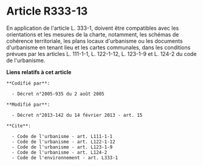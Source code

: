 # Article R333-13

En application de l'article L. 333-1, doivent être compatibles avec les orientations et les mesures de la charte, notamment,
les schémas de cohérence territoriale, les plans locaux d'urbanisme ou les documents d'urbanisme en tenant lieu et les cartes
communales, dans les conditions prévues par les articles L. 111-1-1, L. 122-1-12, L. 123-1-9 et L. 124-2 du code de
l'urbanisme.

**Liens relatifs à cet article**

	**Codifié par**:

	  - Décret n°2005-935 du 2 août 2005

	**Modifié par**:

	  - Décret n°2013-142 du 14 février 2013 - art. 15

	**Cite**:

	  - Code de l'urbanisme - art. L111-1-1
	  - Code de l'urbanisme - art. L122-1-12
	  - Code de l'urbanisme - art. L123-1-9
	  - Code de l'urbanisme - art. L124-2
	  - Code de l'environnement - art. L333-1
